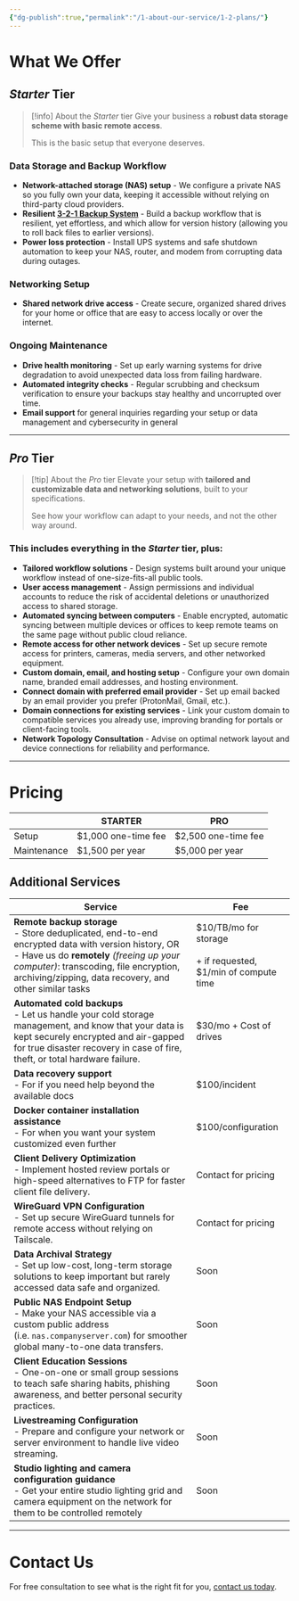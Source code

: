 ```yaml
---
{"dg-publish":true,"permalink":"/1-about-our-service/1-2-plans/"}
---
```


# What We Offer

## *Starter* Tier

> [!info] About the *Starter* tier
> Give your business a **robust data storage scheme with basic remote access**.
> 
> This is the basic setup that everyone deserves.

### Data Storage and Backup Workflow

- **Network-attached storage (NAS) setup** - We configure a private NAS so you fully own your data, keeping it accessible without relying on third-party cloud providers.
- **Resilient [3-2-1 Backup System](https://datahelp.strayframes.com/x-knowledge-base/what-is-a-3-2-1-backup-strategy/)** - Build a backup workflow that is resilient, yet effortless, and which allow for version history (allowing you to roll back files to earlier versions).
- **Power loss protection** - Install UPS systems and safe shutdown automation to keep your NAS, router, and modem from corrupting data during outages.

### Networking Setup

- **Shared network drive access** - Create secure, organized shared drives for your home or office that are easy to access locally or over the internet.

### Ongoing Maintenance

- **Drive health monitoring** - Set up early warning systems for drive degradation to avoid unexpected data loss from failing hardware.
- **Automated integrity checks** - Regular scrubbing and checksum verification to ensure your backups stay healthy and uncorrupted over time.
- **Email support** for general inquiries regarding your setup or data management and cybersecurity in general

---
## *Pro* Tier

> [!tip] About the *Pro* tier
> Elevate your setup with **tailored and customizable data and networking solutions**, built to your specifications.
> 
> See how your workflow can adapt to your needs, and not the other way around.

### This includes everything in the *Starter* tier, plus:

- **Tailored workflow solutions** - Design systems built around your unique workflow instead of one-size-fits-all public tools.
- **User access management** - Assign permissions and individual accounts to reduce the risk of accidental deletions or unauthorized access to shared storage.
- **Automated syncing between computers** - Enable encrypted, automatic syncing between multiple devices or offices to keep remote teams on the same page without public cloud reliance.
- **Remote access for other network devices** - Set up secure remote access for printers, cameras, media servers, and other networked equipment.
- **Custom domain, email, and hosting setup** - Configure your own domain name, branded email addresses, and hosting environment.
- **Connect domain with preferred email provider** - Set up email backed by an email provider you prefer (ProtonMail, Gmail, etc.).
- **Domain connections for existing services** - Link your custom domain to compatible services you already use, improving branding for portals or client-facing tools.
- **Network Topology Consultation** - Advise on optimal network layout and device connections for reliability and performance.

---
# Pricing

|             | **STARTER**         | **PRO**             |
| ----------- | ------------------- | ------------------- |
| Setup       | $1,000 one-time fee | $2,500 one-time fee |
| Maintenance | $1,500 per year     | $5,000 per year     |

## Additional Services

| Service                                                                                                                                                                                                                                                      | Fee                                                                     |
| ------------------------------------------------------------------------------------------------------------------------------------------------------------------------------------------------------------------------------------------------------------ | ----------------------------------------------------------------------- |
| **Remote backup storage**  <br>- Store deduplicated, end-to-end encrypted data with version history, OR  <br>- Have us do **remotely** *(freeing up your computer)*: transcoding, file encryption, archiving/zipping, data recovery, and other similar tasks | $10/TB/mo for storage  <br>  <br>+ if requested, $1/min of compute time |
| **Automated cold backups**  <br>- Let us handle your cold storage management, and know that your data is kept securely encrypted and air-gapped for true disaster recovery in case of fire, theft, or total hardware failure.                                | $30/mo + Cost of drives                                                 |
| **Data recovery support**  <br>- For if you need help beyond the available docs                                                                                                                                                                              | $100/incident                                                           |
| **Docker container installation assistance**  <br>- For when you want your system customized even further                                                                                                                                                    | $100/configuration                                                      |
| **Client Delivery Optimization**<br>- Implement hosted review portals or high-speed alternatives to FTP for faster client file delivery.                                                                                                                     | Contact for pricing                                                     |
| **WireGuard VPN Configuration**<br>- Set up secure WireGuard tunnels for remote access without relying on Tailscale.                                                                                                                                         | Contact for pricing                                                     |
| **Data Archival Strategy**<br>- Set up low-cost, long-term storage solutions to keep important but rarely accessed data safe and organized.                                                                                                                  | Soon                                                                    |
| **Public NAS Endpoint Setup**<br>- Make your NAS accessible via a custom public address (i.e. `nas.companyserver.com`) for smoother global many-to-one data transfers.                                                                                       | Soon                                                                    |
| **Client Education Sessions**<br>- One-on-one or small group sessions to teach safe sharing habits, phishing awareness, and better personal security practices.                                                                                              | Soon                                                                    |
| **Livestreaming Configuration**<br>- Prepare and configure your network or server environment to handle live video streaming.                                                                                                                                | Soon                                                                    |
| **Studio lighting and camera configuration guidance**<br>- Get your entire studio lighting grid and camera equipment on the network for them to be controlled remotely                                                                                       | Soon                                                                    |

---
# Contact Us

For free consultation to see what is the right fit for you, [contact us today](mailto:contact@strayframes.com).